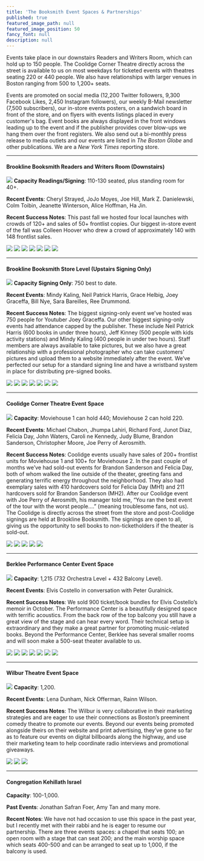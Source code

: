 ```yaml
---
title: 'The Booksmith Event Spaces & Partnerships'
published: true
featured_image_path: null
featured_image_position: 50
fancy_font: null
description: null
---
```



Events take place in our downstairs Readers and Writers Room, which can hold up to 150 people. The Coolidge Corner Theatre directly across the street is available to us on most weekdays for ticketed events with theatres seating 220 or 440 people. We also have relationships with larger venues in Boston ranging from 500 to 1,200+ seats.

Events are promoted on social media (12,200 Twitter followers, 9,300 Facebook Likes, 2,450 Instagram followers), our weekly B-Mail newsletter (7,500 subscribers), our in-store events posters, on a sandwich board in front of the store, and on flyers with events listings placed in every customer's bag. Event books are always displayed in the front windows leading up to the event and if the publisher provides cover blow-ups we hang them over the front registers. We also send out a bi-monthly press release to media outlets and our events are listed in *The Boston Globe* and other publications. We are a *New York Times* reporting store.

---

#### Brookline Booksmith Readers and Writers Room (Downstairs)

![](http://images.brooklinebooksmith.com/event-venues/Brookline-Booksmith-Downstairs/bb-downstairs-4-compressor.jpg) **Capacity Readings/Signing**: 110-130 seated, plus standing room for 40+.

**Recent Events**: Cheryl Strayed, JoJo Moyes, Joe Hill, Mark Z. Danielewski, Colm Toibin, Jeanette Winterson, Alice Hoffman, Ha Jin.

**Recent Success Notes**: This past fall we hosted four local launches with crowds of 120+ and sales of 50+ frontlist copies. Our biggest in-store event of the fall was Colleen Hoover who drew a crowd of approximately 140 with 148 frontlist sales.

![](http://images.brooklinebooksmith.com/event-venues/Brookline-Booksmith-Downstairs/bb-downstairs-2-compressor.jpg) ![](http://images.brooklinebooksmith.com/event-venues/Brookline-Booksmith-Downstairs/bb-downstairs-3-compressor.jpg) ![](http://images.brooklinebooksmith.com/event-venues/Brookline-Booksmith-Downstairs/bb-downstairs-5-compressor.jpg) ![](http://images.brooklinebooksmith.com/event-venues/Brookline-Booksmith-Downstairs/bb-downstairs-6-compressor.jpg) ![](http://images.brooklinebooksmith.com/event-venues/Brookline-Booksmith-Downstairs/bb-downstairs-7-compressor.jpg) ![](http://images.brooklinebooksmith.com/event-venues/Brookline-Booksmith-Downstairs/bb-downstairs-8-compressor.jpg) ![](http://images.brooklinebooksmith.com/event-venues/Brookline-Booksmith-Downstairs/bb-downstairs-1-compressor.jpg)

---

#### Brookline Booksmith Store Level (Upstairs Signing Only)

![](http://images.brooklinebooksmith.com/event-venues/Brookline-Booksmith-Upstairs/BB-Upstairs-1-compressor.jpg) **Capacity Signing Only**: 750 best to date.

**Recent Events**: Mindy Kaling, Neil Patrick Harris, Grace Helbig, Joey Graceffa, Bill Nye, Sara Bareilles, Ree Drummond.

**Recent Success Notes**: The biggest signing-only event we’ve hosted was 750 people for Youtuber Joey Graceffa. Our other biggest signing-only events had attendance capped by the publisher. These include Neil Patrick Harris (600 books in under three hours), Jeff Kinney (500 people with kids activity stations) and Mindy Kaling (400 people in under two hours). Staff members are always available to take pictures, but we also have a great relationship with a professional photographer who can take customers’ pictures and upload them to a website immediately after the event. We’ve perfected our setup for a standard signing line and have a wristband system in place for distributing pre-signed books.

![](http://images.brooklinebooksmith.com/event-venues/Brookline-Booksmith-Upstairs/BB-upstairs-2-compressor.jpg) ![](http://images.brooklinebooksmith.com/event-venues/Brookline-Booksmith-Upstairs/BB-UPstairs-3-compressor.jpg) ![](http://images.brooklinebooksmith.com/event-venues/Brookline-Booksmith-Upstairs/bb-Upstairs-4-compressor.jpg) ![](http://images.brooklinebooksmith.com/event-venues/Brookline-Booksmith-Upstairs/BB-Upstairs-5-compressor.jpg) ![](http://images.brooklinebooksmith.com/event-venues/Brookline-Booksmith-Upstairs/BB-Upstairs-6-compressor.jpg) ![](http://images.brooklinebooksmith.com/event-venues/Brookline-Booksmith-Upstairs/BB-Upstairs-7-compressor.jpg) ![](http://images.brooklinebooksmith.com/event-venues/Brookline-Booksmith-Upstairs/bb-Upstairs-8-compressor.jpg)

---

#### Coolidge Corner Theatre Event Space

![](http://images.brooklinebooksmith.com/event-venues/Coolidge-Corner-Theatre/Coolidge-Corner-Theatre-1-compressor.jpg) **Capacity**: Moviehouse 1 can hold 440; Moviehouse 2 can hold 220.

**Recent Events**: Michael Chabon, Jhumpa Lahiri, Richard Ford, Junot Diaz, Felicia Day, John Waters, Caroli ne Kennedy, Judy Blume, Brandon Sanderson, Christopher Moore, Joe Perry of Aerosmith.

**Recent Success Notes**: Coolidge events usually have sales of 200+ frontlist units for Moviehouse 1 and 100+ for Moviehouse 2. In the past couple of months we’ve had sold-out events for Brandon Sanderson and Felicia Day, both of whom walked the line outside of the theater, greeting fans and generating terrific energy throughout the neighborhood. They also had exemplary sales with 410 hardcovers sold for Felicia Day (MH1) and 211 hardcovers sold for Brandon Sanderson (MH2). After our Coolidge event with Joe Perry of Aerosmith, his manager told me, “You ran the best event of the tour with the worst people….” (meaning troublesome fans, not us). The Coolidge is directly across the street from the store and post-Coolidge signings are held at Brookline Booksmith. The signings are open to all, giving us the opportunity to sell books to non-ticketholders if the theater is sold-out.

![](http://images.brooklinebooksmith.com/event-venues/Coolidge-Corner-Theatre/Coolidge-Corner-Theatre-2-compressor.jpg) ![](http://images.brooklinebooksmith.com/event-venues/Coolidge-Corner-Theatre/Coolidge-Corner-Theatre-3-compressor.jpg) ![](http://images.brooklinebooksmith.com/event-venues/Coolidge-Corner-Theatre/Coolidge-Corner-Theatre-4-compressor.jpg) ![](http://images.brooklinebooksmith.com/event-venues/Coolidge-Corner-Theatre/Coolidge-Corner-Theatre-5-compressor.jpg) ![](http://images.brooklinebooksmith.com/event-venues/Coolidge-Corner-Theatre/Coolidge-Corner-Theatre-6-compressor.jpg)

---

#### Berklee Performance Center Event Space

![](http://images.brooklinebooksmith.com/event-venues/Berklee/Berklee-1-compressor.jpg) **Capacity**: 1,215 (732 Orchestra Level + 432 Balcony Level).

**Recent Events**: Elvis Costello in conversation with Peter Guralnick.

**Recent Success Notes**: We sold 900 ticket/book bundles for Elvis Costello’s memoir in October. The Performance Center is a beautifully designed space with terrific acoustics. From the back row of the top balcony you still have a great view of the stage and can hear every word. Their technical setup is extraordinary and they make a great partner for promoting music-related books. Beyond the Performance Center, Berklee has several smaller rooms and will soon make a 500-seat theater available to us.

![](http://images.brooklinebooksmith.com/event-venues/Berklee/Berklee-2-compressor.jpg) ![](http://images.brooklinebooksmith.com/event-venues/Berklee/Berklee-3-compressor.jpg) ![](http://images.brooklinebooksmith.com/event-venues/Berklee/berklee-4-compressor.jpg) ![](http://images.brooklinebooksmith.com/event-venues/Berklee/berklee-8-compressor.jpg) ![](http://images.brooklinebooksmith.com/event-venues/Berklee/berklee-7-compressor.jpg) ![](http://images.brooklinebooksmith.com/event-venues/Berklee/berklee-5-compressor.jpg) ![](http://images.brooklinebooksmith.com/event-venues/Berklee/berklee-6-compressor.jpg)

---

#### Wilbur Theatre Event Space

![](http://images.brooklinebooksmith.com/event-venues/Wilbur-Theater/Wilbur-1-compressor.jpg) **Capacity**: 1,200.

**Recent Events**: Lena Dunham, Nick Offerman, Rainn Wilson.

**Recent Success Notes**: The Wilbur is very collaborative in their marketing strategies and are eager to use their connections as Boston’s preeminent comedy theatre to promote our events. Beyond our events being promoted alongside theirs on their website and print advertising, they’ve gone so far as to feature our events on digital billboards along the highway, and use their marketing team to help coordinate radio interviews and promotional giveaways.

![](http://images.brooklinebooksmith.com/event-venues/Wilbur-Theater/wilbur-3-compressor.jpg) ![](http://images.brooklinebooksmith.com/event-venues/Wilbur-Theater/wilbur-4-compressor.jpg) ![](http://images.brooklinebooksmith.com/event-venues/Wilbur-Theater/Wilbur-2-compressor.jpg)

---

#### Congregation Kehillath Israel

**Capacity**: 100-1,000.

**Past Events**: Jonathan Safran Foer, Amy Tan and many more.

**Recent Notes**: We have not had occasion to use this space in the past year, but I recently met with their rabbi and he is eager to resume our partnership. There are three events spaces: a chapel that seats 100; an open room with a stage that can seat 200; and the main worship space which seats 400-500 and can be arranged to seat up to 1,000, if the balcony is used.